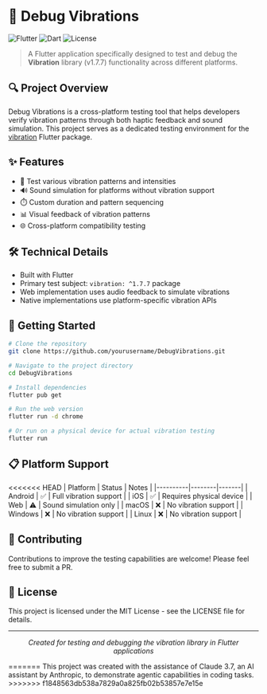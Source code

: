 # 📱 Debug Vibrations

![Flutter](https://img.shields.io/badge/Flutter-%2302569B.svg?style=for-the-badge&logo=Flutter&logoColor=white)
![Dart](https://img.shields.io/badge/dart-%230175C2.svg?style=for-the-badge&logo=dart&logoColor=white)
![License](https://img.shields.io/badge/license-MIT-green.svg?style=for-the-badge)

> A Flutter application specifically designed to test and debug the **Vibration** library (v1.7.7) functionality across different platforms.

## 🔍 Project Overview

Debug Vibrations is a cross-platform testing tool that helps developers verify vibration patterns through both haptic feedback and sound simulation. This project serves as a dedicated testing environment for the [vibration](https://pub.dev/packages/vibration) Flutter package.

## ✨ Features

- 📳 Test various vibration patterns and intensities
- 🔊 Sound simulation for platforms without vibration support
- ⏱️ Custom duration and pattern sequencing
- 📊 Visual feedback of vibration patterns
- 🌐 Cross-platform compatibility testing

## 🛠️ Technical Details

- Built with Flutter
- Primary test subject: `vibration: ^1.7.7` package
- Web implementation uses audio feedback to simulate vibrations
- Native implementations use platform-specific vibration APIs

## 🚀 Getting Started

```bash
# Clone the repository
git clone https://github.com/yourusername/DebugVibrations.git

# Navigate to the project directory
cd DebugVibrations

# Install dependencies
flutter pub get

# Run the web version
flutter run -d chrome

# Or run on a physical device for actual vibration testing
flutter run
```

## 📋 Platform Support

<<<<<<< HEAD
| Platform | Status | Notes |
|----------|--------|-------|
| Android  | ✅     | Full vibration support |
| iOS      | ✅     | Requires physical device |
| Web      | ⚠️     | Sound simulation only |
| macOS    | ❌     | No vibration support |
| Windows  | ❌     | No vibration support |
| Linux    | ❌     | No vibration support |

## 🤝 Contributing

Contributions to improve the testing capabilities are welcome! Please feel free to submit a PR.

## 📝 License

This project is licensed under the MIT License - see the LICENSE file for details.

---

<p align="center">
  <i>Created for testing and debugging the vibration library in Flutter applications</i>
</p> 
=======
This project was created with the assistance of Claude 3.7, an AI assistant by Anthropic, to demonstrate agentic capabilities in coding tasks. 
>>>>>>> f1848563db538a7829a0a825fb02b53857e7e15e
